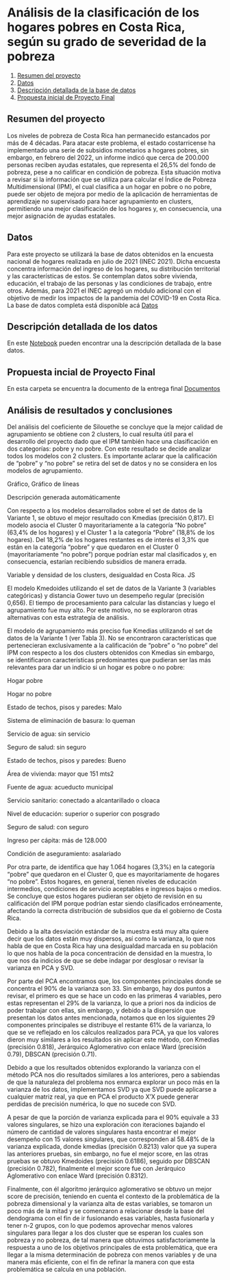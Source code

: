 # Análisis de la clasificación de los hogares pobres en Costa Rica, según su grado de severidad de la pobreza
1. [Resumen del proyecto](https://github.com/mauroverssi/Proyecto-final-aprendizaje-no-supervisado/blob/main/README.md#resumen-del-proyecto)
2. [Datos](https://github.com/mauroverssi/Proyecto-final-aprendizaje-no-supervisado/blob/main/README.md#datos)
3. [Descripción detallada de la base de datos](https://github.com/mauroverssi/Proyecto-final-aprendizaje-no-supervisado/blob/main/README.md#descripci%C3%B3n-detallada-de-los-datos)
4. [Propuesta inicial de Proyecto Final](https://github.com/mauroverssi/Proyecto-final-aprendizaje-no-supervisado/blob/main/README.md#propuesta-incial-de-proyecto-final)



## Resumen del proyecto
Los niveles de pobreza de Costa Rica han permanecido estancados por más de 4 décadas. Para atacar este problema, el estado costarricense ha implementado una serie de subsidios monetarios a hogares pobres, sin embargo, en febrero del 2022, un informe indicó que cerca de 200.000 personas reciben ayudas estatales, que representa el 26,5% del fondo de pobreza, pese a no calificar en condición de pobreza. Esta situación motiva a revisar si la información que se utiliza para calcular el Índice de Pobreza Multidimensional (IPM), el cual clasifica a un hogar en pobre o no pobre, puede ser objeto de mejora por medio de la aplicación de herramientas de aprendizaje no supervisado para hacer agrupamiento en clusters, permitiendo una mejor clasificación de los hogares y, en consecuencia, una mejor asignación de ayudas estatales.

## Datos

Para este proyecto se utilizará la base de datos obtenidos en la encuesta nacional de hogares realizada en julio de 2021 (INEC 2021). Dicha encuesta concentra información del ingreso de los hogares, su distribución territorial y las características de estos. Se contemplan datos sobre vivienda, educación, el trabajo de las personas y las condiciones de trabajo, entre otros. Además, para 2021 el INEC agregó un módulo adicional con el objetivo de medir los impactos de la pandemia del COVID-19 en Costa Rica. La base de datos completa está disponible acá [Datos](https://github.com/mauroverssi/Proyecto-final-aprendizaje-no-supervisado/blob/main/Datos/ENAHO%202021.sav)

## Descripción detallada de los datos

En este [Notebook](https://github.com/mauroverssi/Proyecto-final-aprendizaje-no-supervisado/blob/main/Notebooks/Proyecto%20-%20Revision%20datos.ipynb) pueden encontrar una la descripción detallada de la base datos. 

##  Propuesta incial de Proyecto Final

En esta carpeta se encuentra la documento de la entrega final [Documentos](https://github.com/mauroverssi/Proyecto-final-aprendizaje-no-supervisado/tree/main/Documentos)

## Análisis de resultados y conclusiones

Del análisis del coeficiente de Silouethe se concluye que la mejor calidad de agrupamiento se obtiene con 2 clusters, lo cual resulta útil para el desarrollo del proyecto dado que el IPM también hace una clasificación en dos categorías: pobre y no pobre. Con este resultado se decide analizar todos los modelos con 2 clusters. Es importante aclarar que la calificación de “pobre” y “no pobre” se retira del set de datos y no se considera en los modelos de agrupamiento. 

Gráfico, Gráfico de líneas

Descripción generada automáticamente 

Con respecto a los modelos desarrollados sobre el set de datos de la Variante 1, se obtuvo el mejor resultado con Kmedias (precisión 0,817). El modelo asocia el Cluster 0 mayoritariamente a la categoría “No pobre” (63,4% de los hogares) y el Cluster 1 a la categoría “Pobre” (18,8% de los hogares). Del 18,2% de los hogares restantes es de interés el 3,3% que están en la categoría “pobre” y que quedaron en el Cluster 0 (mayoritariamente “no pobre”) porque podrían estar mal clasificados y, en consecuencia, estarían recibiendo subsidios de manera errada. 

Variable y densidad de los clusters, desigualdad en Costa Rica. JS 

El modelo Kmedoides utilizando el set de datos de la Variante 3 (variables categóricas) y distancia Gower tuvo un desempeño regular (precisión 0,656). El tiempo de procesamiento para calcular las distancias y luego el agrupamiento fue muy alto. Por este motivo, no se exploraron otras alternativas con esta estrategia de análisis. 

El modelo de agrupamiento más preciso fue Kmedias utilizando el set de datos de la Variante 1 (ver Tabla 3). No se encontraron características que pertenecieran exclusivamente a la calificación de “pobre” o “no pobre” del IPM con respecto a los dos clusters obtenidos con Kmedias sin embargo, se identificaron características predominantes que pudieran ser las más relevantes para dar un indicio si un hogar es pobre o no pobre: 

Hogar pobre 

Hogar no pobre 

Estado de techos, pisos y paredes: Malo 

Sistema de eliminación de basura: lo queman 

Servicio de agua: sin servicio 

Seguro de salud: sin seguro 

Estado de techos, pisos y paredes: Bueno 

Área de vivienda: mayor que 151 mts2 

Fuente de agua: acueducto municipal 

Servicio sanitario: conectado a alcantarillado o cloaca 

Nivel de educación: superior o superior con posgrado 

Seguro de salud: con seguro 

Ingreso per cápita: más de 128.000 

Condición de aseguramiento: asalariado 

Por otra parte, de identifica que hay 1.064 hogares (3,3%) en la categoría “pobre” que quedaron en el Cluster 0, que es mayoritariamente de hogares “no pobre”. Estos hogares, en general, tienen niveles de educación intermedios, condiciones de servicio aceptables e ingresos bajos o medios. Se concluye que estos hogares pudieran ser objeto de revisión en su calificación del IPM porque podrían estar siendo clasificados erróneamente, afectando la correcta distribución de subsidios que da el gobierno de Costa Rica.   

Debido a la alta desviación estándar de la muestra está muy alta quiere decir que los datos están muy dispersos, así como la varianza, lo que nos habla de que en Costa Rica hay una desigualdad marcada en su población lo que nos habla de la poca concentración de densidad en la muestra, lo que nos da indicios de que se debe indagar por desglosar o revisar la varianza en PCA y SVD. 

Por parte del PCA encontramos que, los componentes principales donde se concentra el 90% de la varianza son 33. Sin embargo, hay dos puntos a revisar, el primero es que se hace un codo en las primeras 4 variables, pero estas representan el 29% de la varianza, lo que a priori nos da indicios de poder trabajar con ellas, sin embargo, y debido a la dispersión que presentan los datos antes mencionada, notamos que en los siguientes 29 componentes principales se distribuye el restante 61% de la varianza, lo que se ve reflejado en los cálculos realizados para PCA, ya que los valores dieron muy similares a los resultados sin aplicar este método, con Kmedias (precisión 0.818), Jerárquico Aglomerativo con enlace Ward (precisión 0.79), DBSCAN (precisión 0.71). 

Debido a que los resultados obtenidos explorando la varianza con el método PCA nos dio resultados similares a los anteriores, pero a sabiendas de que la naturaleza del problema nos enmarca explorar un poco más en la varianza de los datos, implementamos SVD ya que SVD puede aplicarse a cualquier matriz real, ya que en PCA el producto X’X puede generar perdidas de precisión numérica, lo que no sucede con SVD. 

A pesar de que la porción de varianza explicada para el 90% equivale a 33 valores singulares, se hizo una exploración con iteraciones bajando el número de cantidad de valores singulares hasta encontrar el mejor desempeño con 15 valores singulares, que corresponden al 58.48% de la varianza explicada, donde kmedias (precisión 0.8213) valor que ya supera las anteriores pruebas, sin embargo, no fue el mejor score, en las otras pruebas se obtuvo  Kmedoides  (precisión 0.6186), seguido por DBSCAN (precisión 0.782), finalmente el mejor score fue con Jerárquico Aglomerativo con enlace Ward (precisión 0.8312). 

Finalmente, con él algoritmo jerárquico aglomerativo se obtuvo un mejor score de precisión, teniendo en cuenta el contexto de la problemática de la pobreza dimensional y la varianza alta de estas variables, se tomaron un poco más de la mitad y se comenzaron a relacionar desde la base del dendograma con el fin de ir fusionando esas variables, hasta fusionarla y tener n-2 grupos, con lo que podemos aprovechar menos valores singulares para llegar a los dos cluster que se esperan los cuales son pobreza y no pobreza, de tal manera que obtuvimos satisfactoriamente la respuesta a uno de los objetivos principales de esta problemática, que era llegar a la misma determinación de pobreza con menos variables y de una manera más eficiente, con el fin de refinar la manera con que esta problemática se calcula en una población.  
